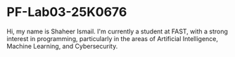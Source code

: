 # PF-Lab03-25K0676
Hi, my name is Shaheer Ismail. I'm currently a student at FAST, with a strong interest in programming, particularly in the areas of Artificial Intelligence, Machine Learning, and Cybersecurity.
